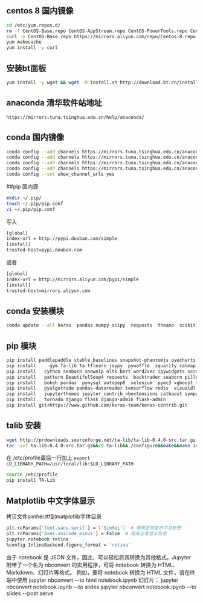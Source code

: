 

## centos 8 国内镜像

```bash
cd /etc/yum.repos.d/
rm -f CentOS-Base.repo CentOS-AppStream.repo CentOS-PowerTools.repo CentOS-centosplus.repo CentOS-Extras.repo
curl -o CentOS-Base.repo https://mirrors.aliyun.com/repo/Centos-8.repo
yum makecache
yum install -y curl
```


## 安装bt面板

```bash
yum install -y wget && wget -O install.sh http://download.bt.cn/install/install_6.0.sh && sh install.sh
```

## anaconda 清华软件站地址

`https://mirrors.tuna.tsinghua.edu.cn/help/anaconda/`

## conda 国内镜像
```bash
conda config --add channels https://mirrors.tuna.tsinghua.edu.cn/anaconda/pkgs/free/
conda config --add channels https://mirrors.tuna.tsinghua.edu.cn/anaconda/cloud/conda-forge 
conda config --add channels https://mirrors.tuna.tsinghua.edu.cn/anaconda/cloud/msys2/
conda config --add channels https://mirrors.tuna.tsinghua.edu.cn/anaconda/cloud/pytorch/
conda config --set show_channel_urls yes

```


##pip 国内源
```bash
mkdir ~/.pip/
touch ~/.pip/pip.conf
vi ~/.pip/pip.conf
```
写入
```bash
[global]
index-url = http://pypi.douban.com/simple
[install]
trusted-host=pypi.douban.com
```
或者
```bash
[global]
index-url = http://mirrors.aliyun.com/pypi/simple
[install]
trusted-host=mirrors.aliyun.com
```

## conda 安装模块
```bash
conda update --all keras  pandas numpy scipy  requests  theano  scikit-learn bcolz mysqlclient clang llvm line_profiler  
```

## pip 模块

```bash
pip install paddlepaddle stable_baselines snapshot-phantomjs pyecharts torch
pip install 	gym Ta-lib ta tflearn joypy  pywaffle  squarify calmap  bs4 urllib3 backtrader 
pip install   cython seaborn snownlp nltk bert word2vec ipywidgets scrapy jieba tushare baostock openpyxl 
pip install   pattern BeautifulSoup4 requests  backtrader seaborn pillow statsmodels keras scikit-Learn  
pip install   bokeh pandas  pymysql autopep8  selenium  pymc3 xgboost lightgbm pymysql sqlalchemy autopep8 
pip install   pyalgotrade pandas-datareader tensorflow redis  visualdl  superset alphalens statsmodels pyecharts 
pip install   jupyterthemes jupyter_contrib_nbextensions catboost sympy better_exceptions  
pip install   tornado django flask django-admin flask-admin
pip install git+https://www.github.com/keras-team/keras-contrib.git
```

## talib 安装

```bash
wget http://prdownloads.sourceforge.net/ta-lib/ta-lib-0.4.0-src.tar.gz
tar -xvf ta-lib-0.4.0-src.tar.gz&&cd ta-lib&&./configure&&make&&make install
```
在 /etc/profile最后一行加上
`export LD_LIBRARY_PATH=/usr/local/lib:$LD_LIBRARY_PATH`
```bash
source /etc/profile
pip install TA-Lib
```

##  Matplotlib 中文字体显示
拷贝文件simhei.ttf到matplotlib字体目录
```bash
plt.rcParams['font.sans-serif'] = ['SimHei']  # 用来正常显示中文标签
plt.rcParams['axes.unicode_minus'] = False  # 用来正常显示负号
jupyter notebook retina
%config InlineBackend.figure_format = 'retina'
```
由于 notebook 是 JSON 文件，因此，可以轻松将其转换为其他格式。Jupyter 附带了一个名为 nbconvert 的实用程序，可将 notebook 转换为 HTML、Markdown、幻灯片等格式。
例如，要将 notebook 转换为 HTML 文件，请在终端中使用
jupyter nbconvert --to html notebook.ipynb
幻灯片：
jupyter nbconvert notebook.ipynb --to slides
jupyter nbconvert notebook.ipynb --to slides --post serve
